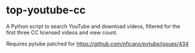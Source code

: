 # top-youtube-cc
A Python script to search YouTube and download videos, filtered for the first three CC licensed videos and view count.

Requires pytube patched for https://github.com/nficano/pytube/issues/434
